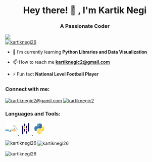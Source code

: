 <h1 align="center">Hey there! 👋 , I'm Kartik Negi</h1>
<h3 align="center">A Passionate Coder</h3>
<img align="right" alt"Coding" width="850" src="https://media3.giphy.com/media/I0e4u216Qhww8eRTVq/giphy.gif?cid=ecf05e47jvji9ek98gn7a3zun8kflh8gn2xag3yio1c1v3kj&rid=giphy.gif&ct=g">


<p align="left"> <a href="https://github.com/ryo-ma/github-profile-trophy"><img src="https://github-profile-trophy.vercel.app/?username=kartiknegi26" alt="kartiknegi26" /></a> </p>

- 🌱 I’m currently learning **Python Libraries and Data Visualization**

- 📫 How to reach me **kartiknegic2@gmail.com**

- ⚡ Fun fact **National Level Football Player**

<h3 align="left">Connect with me:</h3>
<p align="left">
<a href="https://fb.com/kartiknegic2@gamil.com" target="blank"><img align="center" src="https://raw.githubusercontent.com/rahuldkjain/github-profile-readme-generator/master/src/images/icons/Social/facebook.svg" alt="kartiknegic2@gamil.com" height="30" width="40" /></a>
<a href="https://instagram.com/kartiknegic2" target="blank"><img align="center" src="https://raw.githubusercontent.com/rahuldkjain/github-profile-readme-generator/master/src/images/icons/Social/instagram.svg" alt="kartiknegic2" height="30" width="40" /></a>
</p>

<h3 align="left">Languages and Tools:</h3>
<p align="left"> <a href="https://www.mysql.com/" target="_blank" rel="noreferrer"> <img src="https://raw.githubusercontent.com/devicons/devicon/master/icons/mysql/mysql-original-wordmark.svg" alt="mysql" width="40" height="40"/> </a> <a href="https://pandas.pydata.org/" target="_blank" rel="noreferrer"> <img src="https://raw.githubusercontent.com/devicons/devicon/2ae2a900d2f041da66e950e4d48052658d850630/icons/pandas/pandas-original.svg" alt="pandas" width="40" height="40"/> </a> <a href="https://www.python.org" target="_blank" rel="noreferrer"> <img src="https://raw.githubusercontent.com/devicons/devicon/master/icons/python/python-original.svg" alt="python" width="40" height="40"/> </a> </p>

<p><img align="left" src="https://github-readme-stats.vercel.app/api/top-langs?username=kartiknegi26&show_icons=true&locale=en&layout=compact" alt="kartiknegi26" /></p>

<p>&nbsp;<img align="center" src="https://github-readme-stats.vercel.app/api?username=kartiknegi26&show_icons=true&locale=en" alt="kartiknegi26" /></p>

<p><img align="center" src="https://github-readme-streak-stats.herokuapp.com/?user=kartiknegi26&" alt="kartiknegi26" /></p>
